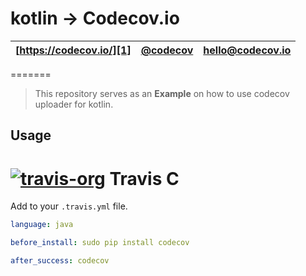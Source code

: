 kotlin -> Codecov.io
=======
| [https://codecov.io/][1] | [@codecov][2] | [hello@codecov.io][3] |
| ------------------------ | ------------- | --------------------- |
=======

> This repository serves as an **Example** on how to use codecov uploader for kotlin.

## Usage

# [![travis-org](https://avatars2.githubusercontent.com/u/639823?v=2&s=50)](https://travis-ci.org) Travis C

Add to your `.travis.yml` file.
```yml
language: java

before_install: sudo pip install codecov

after_success: codecov
```


[1]: https://codecov.io/
[2]: https://twitter.com/codecov
[3]: mailto:hello@codecov.io
